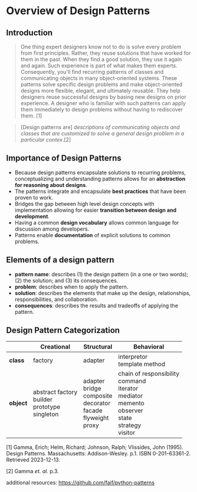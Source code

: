 # Overview of Design Patterns

## Introduction

> One thing expert designers know not to do is solve every problem from first principles. Rather, they reuse solutions that have worked for them in the past. When they find a good solution, they use it again and again. Such experience is part of what makes them experts. Consequently, you'll find recurring patterns of classes and communicating objects in many object-oriented systems. These patterns solve specific design problems and make object-oriented designs more flexible, elegant, and ultimately reusable. They help designers reuse successful designs by basing new designs on prior experience. A designer who is familiar with such patterns can apply them immediately to design problems without having to rediscover them. [1]

>[Design patterns are] *descriptions of communicating objects and classes that are customized to solve a general design problem in a particular contex*.[2]

## Importance of Design Patterns

- Because design patterns encapsulate solutions to recurring problems, conceptualizing and understanding patterns allows for an **abstraction for reasoning about designs**. 
- The patterns integrate and encapsulate **best practices** that have been proven to work. 
- Bridges the gap between high level design concepts with implementation allowing for easier **transition between design and development**. 
- Having a common **design vocabulary** allows common language for discussion among developers.
- Patterns enable **documentation** of explicit solutions to common problems.

## Elements of a design pattern

- **pattern name**: describes (1) the design pattern (in a one or two words); (2) the solution; and (3) its consequences.
- **problem**: describes when to apply the pattern. 
- **solution**: describes the elements that make up the design, relationships, responsibilities, and collaboration.
- **consequences**: describes the results and tradeoffs of applying the pattern.

## Design Pattern Categorization

||Creational|Structural|Behavioral|
|---|---|---|---|
|**class**|factory|adapter|interpretor<br/> template method|
|**object**|abstract factory<br/> builder<br/> prototype<br/> singleton|adapter<br/> bridge<br/> composite<br/> decorator<br/> facade<br/> flyweight<br/> proxy|chain of responsibility<br/> command<br/> iterator<br/> mediator<br/> memento<br/> observer<br/> state<br/> strategy<br/> visitor|





[1] Gamma, Erich; Helm, Richard; Johnson, Ralph; Vlissides, John (1995). Design Patterns. Massachusetts: Addison-Wesley. p.1. ISBN 0-201-63361-2. Retrieved 2023-12-13.

[2] Gamma *et. al.* p.3.

additional resources: https://github.com/faif/python-patterns